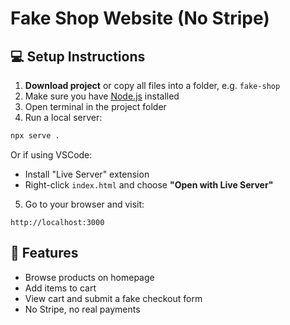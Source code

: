 # Fake Shop Website (No Stripe)

## 💻 Setup Instructions

1. **Download project** or copy all files into a folder, e.g. `fake-shop`
2. Make sure you have [Node.js](https://nodejs.org/) installed
3. Open terminal in the project folder
4. Run a local server:

```bash
npx serve .
```

Or if using VSCode:
- Install "Live Server" extension
- Right-click `index.html` and choose **"Open with Live Server"**

5. Go to your browser and visit:
```
http://localhost:3000
```

## 🧪 Features
- Browse products on homepage
- Add items to cart
- View cart and submit a fake checkout form
- No Stripe, no real payments
